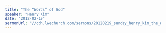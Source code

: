 ```yaml
---
title: "The “Words” of God"
speaker: "Henry Kim"
date: "2012-02-19"
sermonUrl: "//cdn.lwechurch.com/sermons/20120219_sunday_henry_kim_the_words_of_god.mp3"
---
```

